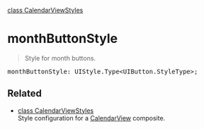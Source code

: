 [class CalendarViewStyles](CalendarViewStyles.md)

# monthButtonStyle

> Style for month buttons.

<pre class="docgen_signature">monthButtonStyle: UIStyle.Type&lt;UIButton.StyleType&gt;;</pre>

## Related

- [<!--{ref:class}-->class CalendarViewStyles](CalendarViewStyles.md) \
    Style configuration for a [CalendarView](CalendarView.md) composite.
